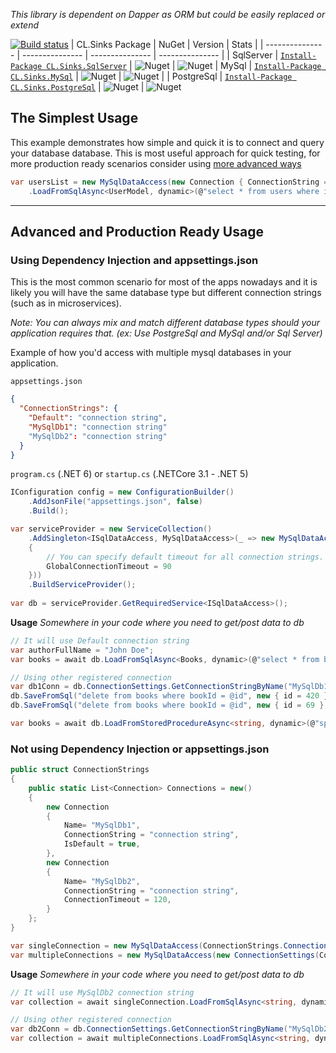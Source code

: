 *This library is dependent on Dapper as ORM but could be easily replaced or extend*

[![Build status](https://dev.azure.com/vpetkovic/HelperTools/_apis/build/status/HelperTools/HelperTools)](https://dev.azure.com/vpetkovic/HelperTools/_build/latest?definitionId=3)
| CL.Sinks Package | NuGet | Version | Stats |
| --------------- | --------------- | --------------- | --------------- |
| SqlServer | [`Install-Package CL.Sinks.SqlServer`](https://www.nuget.org/packages/CL.Sinks.SqlServer/) | ![Nuget](https://img.shields.io/nuget/v/CL.Sinks.SqlServer) | ![Nuget](https://img.shields.io/nuget/dt/CL.Sinks.SqlServer?label=%20Downloads)
| MySql | [`Install-Package CL.Sinks.MySql`](https://www.nuget.org/packages/CL.Sinks.MySql/) | ![Nuget](https://img.shields.io/nuget/v/CL.Sinks.MySql) | ![Nuget](https://img.shields.io/nuget/dt/CL.Sinks.MySql?label=%20Downloads) |
| PostgreSql | [`Install-Package CL.Sinks.PostgreSql`](https://www.nuget.org/packages/CL.Sinks.PostgreSql/) | ![Nuget](https://img.shields.io/nuget/v/CL.Sinks.PostgreSql) | ![Nuget](https://img.shields.io/nuget/dt/CL.Sinks.PostgreSql?label=%20Downloads)


## The Simplest Usage
This example demonstrates how simple and quick it is to connect and query your database database. This is most useful approach for quick testing, for more production ready scenarios consider using [more advanced ways](#advanced-and-production-ready-usage)
``` c#
var usersList = new MySqlDataAccess(new Connection { ConnectionString = "connection string"})
    .LoadFromSqlAsync<UserModel, dynamic>(@"select * from users where isActive = @status", new { status = true });
```
<hr>

## Advanced and Production Ready Usage
### Using Dependency Injection and appsettings.json
This is the most common scenario for most of the apps nowadays and it is likely you will have the same database type but different connection strings (such as in microservices).

*Note: You can always mix and match different database types should your application requires that. (ex: Use PostgreSql and MySql and/or Sql Server)*

Example of how you'd access with multiple mysql databases in your application. 

`appsettings.json`
``` json
{
  "ConnectionStrings": {
    "Default": "connection string",
    "MySqlDb1": "connection string"
    "MySqlDb2": "connection string"
  }
}
```

`program.cs` (.NET 6) or `startup.cs` (.NETCore 3.1 - .NET 5)
``` c#
IConfiguration config = new ConfigurationBuilder()
    .AddJsonFile("appsettings.json", false)
    .Build();

var serviceProvider = new ServiceCollection()
    .AddSingleton<ISqlDataAccess, MySqlDataAccess>(_ => new MySqlDataAccess(new ConnectionSettings(config)
    {
        // You can specify default timeout for all connection strings. if not set it will default to 30 seconds
        GlobalConnectionTimeout = 90
    }))
    .BuildServiceProvider();
    
var db = serviceProvider.GetRequiredService<ISqlDataAccess>();    
```

**Usage**
*Somewhere in your code where you need to get/post data to db*

``` c#
// It will use Default connection string
var authorFullName = "John Doe";
var books = await db.LoadFromSqlAsync<Books, dynamic>(@"select * from books where author = @authorFullName", new { authorFullName });

// Using other registered connection
var db1Conn = db.ConnectionSettings.GetConnectionStringByName("MySqlDb1");
db.SaveFromSql("delete from books where bookId = @id", new { id = 420 }, db1Conn);
db.SaveFromSql("delete from books where bookId = @id", new { id = 69 }, db1Conn);

var books = await db.LoadFromStoredProcedureAsync<string, dynamic>(@"sp_GetBooks @type", new { type = "mystery" }, "MySqlDb2");
```

### Not using Dependency Injection or appsettings.json 

``` c#
public struct ConnectionStrings
{
    public static List<Connection> Connections = new()
    {
        new Connection
        {
            Name= "MySqlDb1",
            ConnectionString = "connection string",
            IsDefault = true,
        },
        new Connection
        {
            Name= "MySqlDb2",
            ConnectionString = "connection string",
            ConnectionTimeout = 120,
        }
    };
}
```

``` c#
var singleConnection = new MySqlDataAccess(ConnectionStrings.Connections.FirstOrDefault(c => c.Name == "MySqlDb2"));
var multipleConnections = new MySqlDataAccess(new ConnectionSettings(ConnectionStrings.Connections)
```

**Usage**
*Somewhere in your code where you need to get/post data to db*

``` c#
// It will use MySqlDb2 connection string
var collection = await singleConnection.LoadFromSqlAsync<string, dynamic>("show databases", new {}); 

// Using other registered connection 
var db2Conn = db.ConnectionSettings.GetConnectionStringByName("MySqlDb2");
var collection = await multipleConnections.LoadFromSqlAsync<string, dynamic>("show databases", new {}, db2Conn);
```



